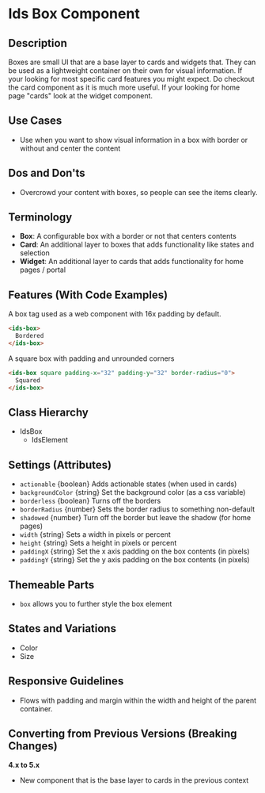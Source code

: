 # Ids Box Component

## Description

Boxes are small UI that are a base layer to cards and widgets that. They can be used as a lightweight container on their own for visual information. If your looking for most specific card features you might expect. Do checkout the card component as it is much more useful. If your looking for home page "cards" look at the widget component.

## Use Cases

- Use when you want to show visual information in a box with border or without and center the content

## Dos and Don'ts

- Overcrowd your content with boxes, so people can see the items clearly.

## Terminology

- **Box**: A configurable box with a border or not that centers contents
- **Card**: An additional layer to boxes that adds functionality like states and selection
- **Widget**: An additional layer to cards that adds functionality for home pages / portal

## Features (With Code Examples)

A box tag used as a web component with 16x padding by default.

```html
<ids-box>
  Bordered
</ids-box>
```

A square box with padding and unrounded corners

```html
<ids-box square padding-x="32" padding-y="32" border-radius="0">
  Squared
</ids-box>
```

## Class Hierarchy

- IdsBox
    - IdsElement

## Settings (Attributes)

- `actionable` {boolean} Adds actionable states (when used in cards)
- `backgroundColor` {string} Set the background color (as a css variable)
- `borderless` {boolean} Turns off the borders
- `borderRadius` {number} Sets the border radius to something non-default
- `shadowed` {number} Turn off the border but leave the shadow (for home pages)
- `width` {string} Sets a width in pixels or percent
- `height` {string} Sets a height in pixels or percent
- `paddingX` {string} Set the x axis padding on the box contents (in pixels)
- `paddingY` {string} Set the y axis padding on the box contents (in pixels)

## Themeable Parts

- `box` allows you to further style the box element

## States and Variations

- Color
- Size

## Responsive Guidelines

- Flows with padding and margin within the width and height of the parent container.

## Converting from Previous Versions (Breaking Changes)

**4.x to 5.x**

- New component that is the base layer to cards in the previous context
